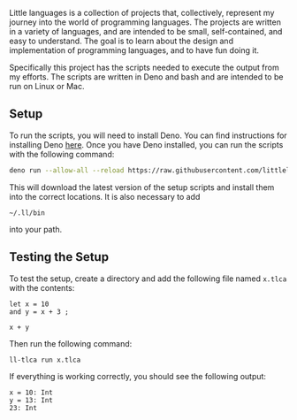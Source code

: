 Little languages is a collection of projects that, collectively, represent my
journey into the world of programming languages. The projects are written in a
variety of languages, and are intended to be small, self-contained, and easy to
understand. The goal is to learn about the design and implementation of
programming languages, and to have fun doing it.

Specifically this project has the scripts needed to execute the output from my
efforts. The scripts are written in Deno and bash and are intended to be run on
Linux or Mac.

## Setup

To run the scripts, you will need to install Deno. You can find instructions for
installing Deno [here](https://deno.land/#installation). Once you have Deno
installed, you can run the scripts with the following command:

```bash
deno run --allow-all --reload https://raw.githubusercontent.com/littlelanguages/ll/main/setup.ts
```

This will download the latest version of the setup scripts and install them into
the correct locations. It is also necessary to add

```
~/.ll/bin
```

into your path.

## Testing the Setup

To test the setup, create a directory and add the following file named `x.tlca`
with the contents:

```
let x = 10
and y = x + 3 ;

x + y
```

Then run the following command:

```bash
ll-tlca run x.tlca
```

If everything is working correctly, you should see the following output:

```
x = 10: Int
y = 13: Int
23: Int
```
